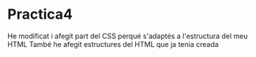 # Practica4
He modificat i afegit part del CSS perqué s'adaptés a l'estructura del meu HTML
També he afegit estructures del HTML que ja tenia creada
